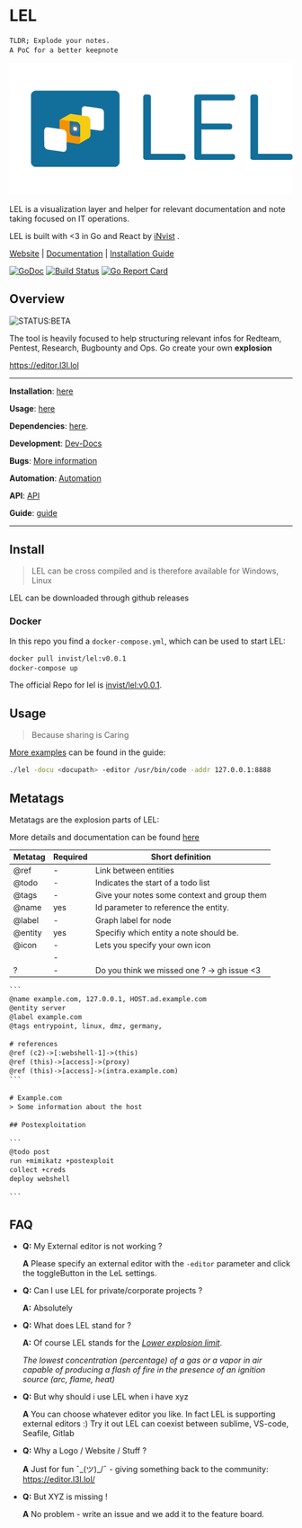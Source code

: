 # LEL

```bash
TLDR; Explode your notes.
A PoC for a better keepnote
```

![LEL - no need for more](./docs/LEL.png)

LEL is a visualization layer and helper for relevant documentation and note taking focused on IT operations.

LEL is built with <3 in Go and React by [iNvist](https://twitter.com/invist) .

[Website](https://editor.l3l.lol) |
[Documentation](./docu/guide.md) |
[Installation Guide](./docs/installation.md)

[![GoDoc](https://godoc.org/github.com/c-f/lel?status.svg)](https://godoc.org/github.com/c-f/lel)
[![Build Status](https://api.travis-ci.org/c-f/lel.svg?branch=master)](https://travis-ci.org/c-f/lel)
[![Go Report Card](https://goreportcard.com/badge/github.com/c-f/lel)](https://goreportcard.com/report/github.com/c-f/lel)

## Overview

![STATUS:BETA](https://img.shields.io/badge/Status-beta-blue)

The tool is heavily focused to help structuring relevant infos for Redteam, Pentest, Research, Bugbounty and Ops. Go create your own **explosion**

https://editor.l3l.lol

---

**Installation**:
[here](#install)

**Usage**:
[here](#usage)

**Dependencies**:
[here](docs/dependencies.md).

**Development**:
[Dev-Docs](docs/development.md)

**Bugs**:
[More information](docs/bugs.md)

**Automation**:
[Automation](docs/automation.md)

**API**:
[API](docs/api.md)

**Guide**:
[guide](docs/guide.md)

---

## Install

> LEL can be cross compiled and is therefore available for Windows, Linux

LEL can be downloaded through github releases

### Docker

In this repo you find a `docker-compose.yml`, which can be used to start LEL:

```bash
docker pull invist/lel:v0.0.1
docker-compose up
```

The official Repo for lel is [invist/lel:v0.0.1](https://hub.docker.com/r/invist/lel).

## Usage

> Because sharing is Caring

[More examples](docs/guide.md) can be found in the guide:

```bash
./lel -docu <docupath> -editor /usr/bin/code -addr 127.0.0.1:8888
```

## Metatags

Metatags are the explosion parts of LEL:

More details and documentation can be found [here](./docs/metatags.md)

| Metatag | Required | Short definition                            |
| ------- | -------- | ------------------------------------------- |
| @ref    | -        | Link between entities                       |
| @todo   | -        | Indicates the start of a todo list          |
| @tags   | -        | Give your notes some context and group them |
| @name   | yes      | Id parameter to reference the entity.       |
| @label  | -        | Graph label for node                        |
| @entity | yes      | Specifiy which entity a note should be.     |
| @icon   | -        | Lets you specify your own icon              |
|         | -        |                                             |
| ?       | -        | Do you think we missed one ? -> gh issue <3 |

````
```
@name example.com, 127.0.0.1, HOST.ad.example.com
@entity server
@label example.com
@tags entrypoint, linux, dmz, germany,

# references
@ref (c2)->[:webshell-1]->(this)
@ref (this)->[access]->(proxy)
@ref (this)->[access]->(intra.example.com)
```

# Example.com
> Some information about the host

## Postexploitation

```
@todo post
run +mimikatz +postexploit
collect +creds
deploy webshell

```
````

## FAQ

- **Q:** My External editor is not working ?

  **A** Please specify an external editor with the `-editor` parameter and click the toggleButton in the LeL settings.

- **Q:** Can I use LEL for private/corporate projects ?

  **A:** Absolutely

- **Q:** What does LEL stand for ?

  **A:** Of course LEL stands for the [_Lower explosion limit_](https://en.wikipedia.org/wiki/Flammability_limit).

  _The lowest concentration (percentage) of a gas or a vapor in air capable of producing a flash of fire in the presence of an ignition source (arc, flame, heat)_

- **Q:** But why should i use LEL when i have xyz

  **A** You can choose whatever editor you like. In fact LEL is supporting external editors :) Try it out LEL can coexist between sublime, VS-code, Seafile, Gitlab

- **Q:** Why a Logo / Website / Stuff ?

  **A** Just for fun ¯\_(ツ)\_/¯ - giving something back to the community: https://editor.l3l.lol/

- **Q:** But XYZ is missing !

  **A** No problem - write an issue and we add it to the feature board.
